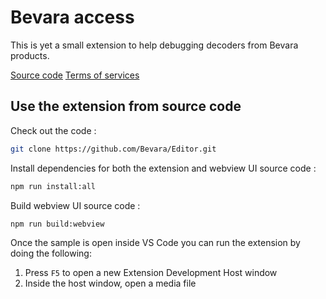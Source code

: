 # Bevara access

This is yet a small extension to help debugging decoders from Bevara products.

[Source code](https://github.com/Bevara/Editor) [Terms of services](https://bevara.com/terms_of_service/)

## Use the extension from source code

Check out the code :
```bash
git clone https://github.com/Bevara/Editor.git
```

Install dependencies for both the extension and webview UI source code :
```bash
npm run install:all
```

Build webview UI source code :
```bash
npm run build:webview
```

Once the sample is open inside VS Code you can run the extension by doing the following:

1. Press `F5` to open a new Extension Development Host window
2. Inside the host window, open a media file